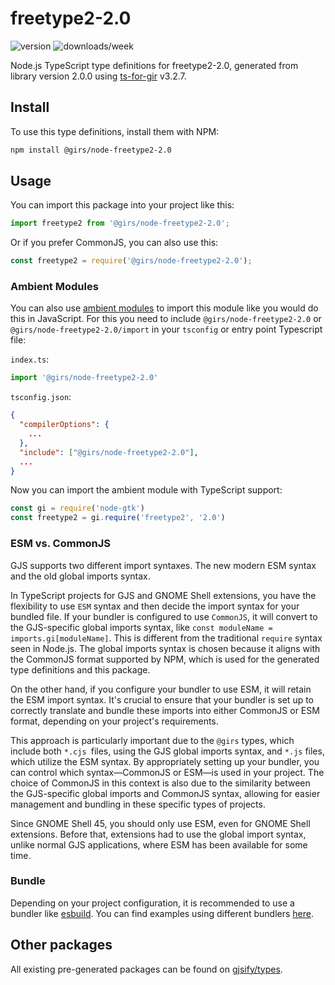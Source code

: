 
# freetype2-2.0

![version](https://img.shields.io/npm/v/@girs/node-freetype2-2.0)
![downloads/week](https://img.shields.io/npm/dw/@girs/node-freetype2-2.0)


Node.js TypeScript type definitions for freetype2-2.0, generated from library version 2.0.0 using [ts-for-gir](https://github.com/gjsify/ts-for-gir) v3.2.7.


## Install

To use this type definitions, install them with NPM:
```bash
npm install @girs/node-freetype2-2.0
```

## Usage

You can import this package into your project like this:
```ts
import freetype2 from '@girs/node-freetype2-2.0';
```

Or if you prefer CommonJS, you can also use this:
```ts
const freetype2 = require('@girs/node-freetype2-2.0');
```

### Ambient Modules

You can also use [ambient modules](https://github.com/gjsify/ts-for-gir/tree/main/packages/cli#ambient-modules) to import this module like you would do this in JavaScript.
For this you need to include `@girs/node-freetype2-2.0` or `@girs/node-freetype2-2.0/import` in your `tsconfig` or entry point Typescript file:

`index.ts`:
```ts
import '@girs/node-freetype2-2.0'
```

`tsconfig.json`:
```json
{
  "compilerOptions": {
    ...
  },
  "include": ["@girs/node-freetype2-2.0"],
  ...
}
```

Now you can import the ambient module with TypeScript support: 

```ts
const gi = require('node-gtk')
const freetype2 = gi.require('freetype2', '2.0')
```



### ESM vs. CommonJS

GJS supports two different import syntaxes. The new modern ESM syntax and the old global imports syntax.

In TypeScript projects for GJS and GNOME Shell extensions, you have the flexibility to use `ESM` syntax and then decide the import syntax for your bundled file. If your bundler is configured to use `CommonJS`, it will convert to the GJS-specific global imports syntax, like `const moduleName = imports.gi[moduleName]`. This is different from the traditional `require` syntax seen in Node.js. The global imports syntax is chosen because it aligns with the CommonJS format supported by NPM, which is used for the generated type definitions and this package.

On the other hand, if you configure your bundler to use ESM, it will retain the ESM import syntax. It's crucial to ensure that your bundler is set up to correctly translate and bundle these imports into either CommonJS or ESM format, depending on your project's requirements.

This approach is particularly important due to the `@girs` types, which include both `*.cjs `files, using the GJS global imports syntax, and `*.js` files, which utilize the ESM syntax. By appropriately setting up your bundler, you can control which syntax—CommonJS or ESM—is used in your project. The choice of CommonJS in this context is also due to the similarity between the GJS-specific global imports and CommonJS syntax, allowing for easier management and bundling in these specific types of projects.

Since GNOME Shell 45, you should only use ESM, even for GNOME Shell extensions. Before that, extensions had to use the global import syntax, unlike normal GJS applications, where ESM has been available for some time.

### Bundle

Depending on your project configuration, it is recommended to use a bundler like [esbuild](https://esbuild.github.io/). You can find examples using different bundlers [here](https://github.com/gjsify/ts-for-gir/tree/main/examples).

## Other packages

All existing pre-generated packages can be found on [gjsify/types](https://github.com/gjsify/types).

